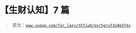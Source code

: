 # 【生财认知】7 篇

> 原文：[`www.yuque.com/for_lazy/thfiu8/ovr5gruf3u9e5f4s`](https://www.yuque.com/for_lazy/thfiu8/ovr5gruf3u9e5f4s)

